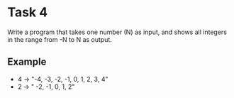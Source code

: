 # Task 4

Write a program that takes one number (N) as input, and shows all integers in
the range from -N to N as output.

## Example

- 4 -> "-4, -3, -2, -1, 0, 1, 2, 3, 4"
- 2 -> " -2, -1, 0, 1, 2"
